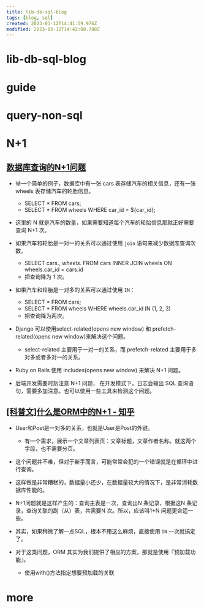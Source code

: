 ```yaml
---
title: lib-db-sql-blog
tags: [blog, sql]
created: 2023-03-12T14:41:59.976Z
modified: 2023-03-12T14:42:08.788Z
---
```


# lib-db-sql-blog

# guide

# query-non-sql

# N+1

## [数据库查询的N+1问题](https://blog.icehoney.me/posts/2021-02-20-sql-n-1/)

- 举一个简单的例子，数据库中有一张 cars 表存储汽车的相关信息，还有一张 wheels 表存储汽车的轮胎信息。
  - SELECT * FROM cars; 
  - SELECT * FROM wheels WHERE car_id = ${car_id}; 
- 这里的 N 就是汽车的数量，如果需要知道每个汽车的轮胎信息那就正好需要查询 N+1 次。

- 如果汽车和轮胎是一对一的关系可以通过使用 `join` 语句来减少数据库查询次数。
  - SELECT cars.*, wheels.* FROM cars INNER JOIN wheels ON wheels.car_id = cars.id
  - 把查询降为 1 次。

- 如果汽车和轮胎是一对多的关系可以通过使用 `IN`：
  - SELECT * FROM cars; 
  - SELECT * FROM wheels WHERE wheels.car_id IN (1, 2, 3)
  - 把查询降为两次。

- Django 可以使用select-related(opens new window) 和 prefetch-related(opens new window)来解决这个问题。
  - select-related 主要用于一对一的关系，而 prefetch-related 主要用于多对多或者多对一的关系。
- Ruby on Rails 使用 includes(opens new window) 来解决 N+1 问题。

- 后端开发需要时刻注意 N+1 问题， 在开发模式下，日志会输出 SQL 查询语句，需要多加注意。也可以使用一些工具来检测这个问题。

## [[科普文]什么是ORM中的N+1 - 知乎](https://zhuanlan.zhihu.com/p/27323883)

- User和Post是一对多的关系，也就是User是Post的外键。
  - 有一个需求，展示一个文章列表页：文章标题，文章作者名称。就这两个字段，也不需要分页。
- 这个问题并不难，但对于新手而言，可能常常会犯的一个错误就是在循环中进行查询。
- 这样做是非常糟糕的，数据量小还少，在数据量较大的情况下，是非常消耗数据库性能的。
- N+1问题就是这样产生的：查询主表是一次，查询出N 条记录，根据这N 条记录，查询关联的副（从）表，共需要N 次。所以，应该叫1+N 问题更合适一些。

- 其实，如果稍微了解一点SQL，根本不用这么麻烦，直接使用 `IN` 一次就搞定了。

- 对于这类问题，ORM 其实为我们提供了相应的方案，那就是使用『预加载功能』。
  - 使用with()方法指定想要预加载的关联
# more
